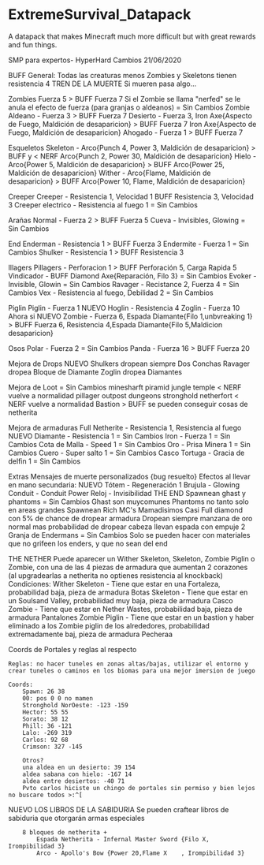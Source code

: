 # ExtremeSurvival_Datapack
A datapack that makes Minecraft much more difficult but with great rewards and fun things.

SMP para expertos- HyperHard 
Cambios 21/06/2020 

BUFF General: Todas las creaturas menos Zombies y Skeletons tienen resistencia 4
TREN DE LA MUERTE
	Si mueren pasa algo...

Zombies 
	Fuerza 5 > BUFF Fuerza 7
		Si el Zombie se llama "nerfed" se le anula el efecto de fuerza (para granjas o aldeanos) = Sin Cambios
	Zombie Aldeano - Fuerza 3 > BUFF Fuerza 7
	Desierto - Fuerza 3, Iron Axe{Aspecto de Fuego, Maldición de desaparicion} > BUFF Fuerza 7 Iron Axe{Aspecto de Fuego, Maldición de desaparicion} 
	Ahogado - Fuerza 1 > BUFF Fuerza 7

Esqueletos
	Skeleton - Arco{Punch 4, Power 3, Maldición de desaparicion} > BUFF y < NERF Arco{Punch 2, Power 30, Maldición de desaparicion}
	Hielo - Arco{Power 5, Maldición de desaparicion} > BUFF Arco{Power 25, Maldición de desaparicion} 
	Wither - Arco{Flame, Maldición de desaparicion} > BUFF Arco{Power 10, Flame, Maldición de desaparicion}

Creeper
	Creeper - Resistencia 1, Velocidad 1 BUFF Resistencia 3, Velocidad 3
	Creeper electrico - Resistencia al fuego 1 = Sin Cambios

Arañas 
	Normal - Fuerza 2 > BUFF Fuerza 5
	Cueva - Invisibles, Glowing = Sin Cambios

End
	Enderman - Resistencia 1 > BUFF Fuerza 3
	Endermite - Fuerza 1 = Sin Cambios
	Shulker - Resistencia 1 > BUFF Resistencia 3

Illagers
	Pillagers - Perforacion 1 > BUFF Perforación 5, Carga Rapida 5
	Vindicador - BUFF Diamond Axe{Reparación, Filo 3} = Sin Cambios
	Evoker - Invisible, Glowin  = Sin Cambios
	Ravager - Recistance 2, Fuerza 4 = Sin Cambios
	Vex - Resistencia al fuego, Debilidad 2  = Sin Cambios

Piglin
	Piglin - Fuerza 1 NUEVO
	Hoglin - Resistencia 4
	Zoglin - Fuerza 10 Ahora si NUEVO
	Zombie - Fuerza 6, Espada Diamante{Filo 1,unbvreaking 1} > BUFF Fuerza 6, Resistencia 4,Espada Diamante{Filo 5,Maldicion desaparicion} 

Osos
	Polar - Fuerza 2 = Sin Cambios
	Panda - Fuerza 16 > BUFF Fuerza 20

Mejora de Drops NUEVO
	Shulkers dropean siempre Dos Conchas
	Ravager dropea Bloque de Diamante
	Zoglin dropea Diamantes

Mejora de Loot = Sin Cambios
	minesharft
	piramid
	jungle temple < NERF vuelve a normalidad
	pillager outpost
	dungeons
	stronghold
	netherfort < NERF vuelve a normalidad
	Bastion > BUFF se pueden conseguir cosas de netherita

Mejora de armaduras
	Full 
		Netherite - Resistencia 1, Resistencia al fuego NUEVO
		Diamante - Resistencia 1 = Sin Cambios
		Iron - Fuerza 1 = Sin Cambios
		Cota de Malla - Speed 1 = Sin Cambios
		Oro - Prisa Minera 1 = Sin Cambios
		Cuero - Super salto 1 = Sin Cambios
	Casco Tortuga - Gracia de delfin 1 = Sin Cambios

Extras
	Mensajes de muerte personalizados {bug resuelto}
	Efectos al llevar en mano secundaria: NUEVO
		Tótem - Regeneración 1
		Brujula - Glowing
		Conduit - Conduit Power
		Reloj - Invisibilidad
THE END 
	Spawnean ghast y phantoms = Sin Cambios
		Ghast son  muycomunes
		Phantoms no tanto solo en areas grandes
		Spawnean Rich MC's Mamadisimos 
			Casi Full diamond con 5% de chance de dropear armadura
			Dropean siempre manzana de oro normal
			mas probabilidad de dropear cabeza
			llevan espada con empuje 2
	Granja de Endermans = Sin Cambios
		Solo se pueden hacer con materiales que no grifeen los enders, y que no sean del end
		
THE NETHER
	Puede aparecer un Wither Skeleton, Skeleton, Zombie Piglin o Zombie, con una de las 4 piezas de armadura que aumentan 2 corazones (al upgradearlas a netherita no optienes resistencia al knockback)
	Condiciones:
		Wither Skeleton - Tiene que estar en una Fortaleza, probabilidad baja, pieza de armadura Botas 
		Skeleton - Tiene que estar en un Soulsand Valley, probabilidad muy baja, pieza de armadura Casco
		Zombie - Tiene que estar en Nether Wastes, probabilidad baja, pieza de armadura Pantalones
		Zombie Piglin - Tiene que estar en un bastion y haber eliminado a los Zombie piglin de los alrededores, probabilidad  extremadamente baj, pieza de armadura Pecheraa


Coords de Portales y reglas al respecto

	Reglas: no hacer tuneles en zonas altas/bajas, utilizar el entorno y crear tuneles o caminos en los biomas para una mejor imersion de juego

	Coords:
		Spawn: 26 38
		00: pos 0 0 no mamen
		Stronghold NorOeste: -123 -159
		Hector: 55 55
		Sorato: 38 12
		Phill: 36 -121
		Lalo: -269 319
		Carlos: 92 68
		Crimson: 327 -145

		Otros?
		una aldea en un desierto: 39 154 
		aldea sabana con hielo: -167 14
		aldea entre desiertos: -40 71
		Pvto carlos hiciste un chingo de portales sin permiso y bien lejos no buscare todos >:^[
		
NUEVO 
	LOS LIBROS DE LA SABIDURIA
		Se pueden craftear libros de sabiduria que otorgarán armas especiales

		8 bloques de netherita + 
			Espada Netherita - Infernal Master Sword {Filo X, Irompibilidad 3}
			Arco - Apollo's Bow {Power 20,Flame X	 , Irompibilidad 3}
			